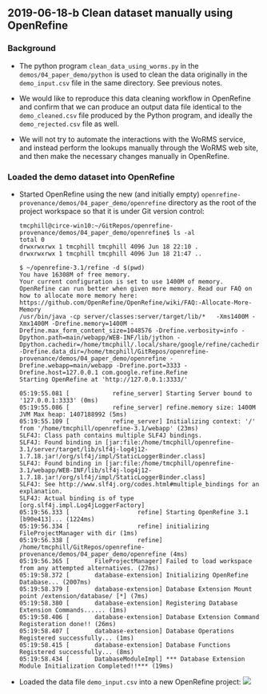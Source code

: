 ## 2019-06-18-b Clean dataset manually using OpenRefine

### Background

- The python program `clean_data_using_worms.py` in the `demos/04_paper_demo/python` is used to clean the data originally in the `demo_input.csv` file in the same directory.  See previous notes.

- We would like to reproduce this data cleaning workflow in OpenRefine and confirm that we can produce an output data file identical to the `demo_cleaned.csv` file produced by the Python program, and ideally the `demo_rejected.csv` file as well.

- We will not try to automate the interactions with the WoRMS service, and instead perform the lookups manually through the WoRMS web site, and then make the necessary changes manually in OpenRefine.

### Loaded the demo dataset into OpenRefine

- Started OpenRefine using the new (and initially empty) `openrefine-provenance/demos/04_paper_demo/openrefine` directory as the root of the project workspace so that it is under Git version control:
    ```console
    tmcphill@circe-win10:~/GitRepos/openrefine-provenance/demos/04_paper_demo/openrefine$ ls -al
    total 0
    drwxrwxrwx 1 tmcphill tmcphill 4096 Jun 18 22:10 .
    drwxrwxrwx 1 tmcphill tmcphill 4096 Jun 18 21:47 ..
    
    $ ~/openrefine-3.1/refine -d $(pwd)
    You have 16308M of free memory.
    Your current configuration is set to use 1400M of memory.
    OpenRefine can run better when given more memory. Read our FAQ on how to allocate more memory here:
    https://github.com/OpenRefine/OpenRefine/wiki/FAQ:-Allocate-More-Memory
    /usr/bin/java -cp server/classes:server/target/lib/*   -Xms1400M -Xmx1400M -Drefine.memory=1400M -Drefine.max_form_content_size=1048576 -Drefine.verbosity=info -Dpython.path=main/webapp/WEB-INF/lib/jython -Dpython.cachedir=/home/tmcphill/.local/share/google/refine/cachedir -Drefine.data_dir=/home/tmcphill/GitRepos/openrefine-provenance/demos/04_paper_demo/openrefine -Drefine.webapp=main/webapp -Drefine.port=3333 -Drefine.host=127.0.0.1 com.google.refine.Refine
    Starting OpenRefine at 'http://127.0.0.1:3333/'
    
    05:19:55.081 [            refine_server] Starting Server bound to '127.0.0.1:3333' (0ms)
    05:19:55.086 [            refine_server] refine.memory size: 1400M JVM Max heap: 1407188992 (5ms)
    05:19:55.109 [            refine_server] Initializing context: '/' from '/home/tmcphill/openrefine-3.1/webapp' (23ms)
    SLF4J: Class path contains multiple SLF4J bindings.
    SLF4J: Found binding in [jar:file:/home/tmcphill/openrefine-3.1/server/target/lib/slf4j-log4j12-1.7.18.jar!/org/slf4j/impl/StaticLoggerBinder.class]
    SLF4J: Found binding in [jar:file:/home/tmcphill/openrefine-3.1/webapp/WEB-INF/lib/slf4j-log4j12-1.7.18.jar!/org/slf4j/impl/StaticLoggerBinder.class]
    SLF4J: See http://www.slf4j.org/codes.html#multiple_bindings for an explanation.
    SLF4J: Actual binding is of type [org.slf4j.impl.Log4jLoggerFactory]
    05:19:56.333 [                   refine] Starting OpenRefine 3.1 [b90e413]... (1224ms)
    05:19:56.334 [                   refine] initializing FileProjectManager with dir (1ms)
    05:19:56.338 [                   refine] /home/tmcphill/GitRepos/openrefine-provenance/demos/04_paper_demo/openrefine (4ms)
    05:19:56.365 [       FileProjectManager] Failed to load workspace from any attempted alternatives. (27ms)
    05:19:58.372 [       database-extension] Initializing OpenRefine Database... (2007ms)
    05:19:58.379 [       database-extension] Database Extension Mount point /extension/database/ [*] (7ms)
    05:19:58.380 [       database-extension] Registering Database Extension Commands...... (1ms)
    05:19:58.406 [       database-extension] Database Extension Command Registeration done!! (26ms)
    05:19:58.407 [       database-extension] Database Operations Registered successfully... (1ms)
    05:19:58.415 [       database-extension] Database Functions Registered successfully... (8ms)
    05:19:58.434 [       DatabaseModuleImpl] *** Database Extension Module Initialization Completed!!*** (19ms)
    ```
- Loaded the data file  `demo_input.csv` into a new OpenRefine project:
  ![](https://lh3.googleusercontent.com/T-sYheCQa8L6c0FK7H220_TKV6RpKlLRMw2x86fbyXRlZitqio9Qk-v-GpaqWQREfOod9vTJXJfp)

